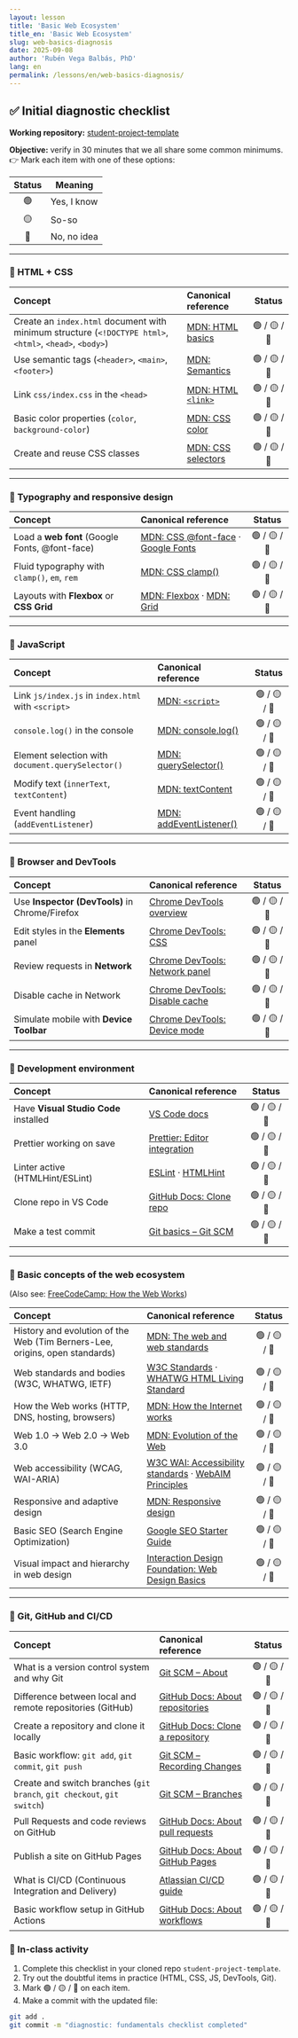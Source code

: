 ```yaml
---
layout: lesson
title: 'Basic Web Ecosystem'
title_en: 'Basic Web Ecosystem'
slug: web-basics-diagnosis
date: 2025-09-08
author: 'Rubén Vega Balbás, PhD'
lang: en
permalink: /lessons/en/web-basics-diagnosis/
---
```


## ✅ Initial diagnostic checklist

**Working repository:** [student-project-template](https://github.com/ruvebal/web-atelier-udit/tree/main/student-project-template)

**Objective:** verify in 30 minutes that we all share some common minimums.  
👉 Mark each item with one of these options:

| Status | Meaning     |
| :----: | ----------- |
|   🟢   | Yes, I know |
|   🟡   | So-so       |
|   🔴   | No, no idea |

---

### 🔹 HTML + CSS

| Concept                                                                                                  | Canonical reference                                                                                         |    Status    |
| :------------------------------------------------------------------------------------------------------- | :---------------------------------------------------------------------------------------------------------- | :----------: |
| Create an `index.html` document with minimum structure (`<!DOCTYPE html>`, `<html>`, `<head>`, `<body>`) | [MDN: HTML basics](https://developer.mozilla.org/en-US/docs/Learn/Getting_started_with_the_web/HTML_basics) | 🟢 / 🟡 / 🔴 |
| Use semantic tags (`<header>`, `<main>`, `<footer>`)                                                     | [MDN: Semantics](https://developer.mozilla.org/en-US/docs/Glossary/Semantics#semantics_in_html)             | 🟢 / 🟡 / 🔴 |
| Link `css/index.css` in the `<head>`                                                                     | [MDN: HTML `<link>`](https://developer.mozilla.org/en-US/docs/Web/HTML/Element/link)                        | 🟢 / 🟡 / 🔴 |
| Basic color properties (`color`, `background-color`)                                                     | [MDN: CSS color](https://developer.mozilla.org/en-US/docs/Web/CSS/color)                                    | 🟢 / 🟡 / 🔴 |
| Create and reuse CSS classes                                                                             | [MDN: CSS selectors](https://developer.mozilla.org/en-US/docs/Web/CSS/CSS_Selectors)                        | 🟢 / 🟡 / 🔴 |

---

### 🔹 Typography and responsive design

| Concept                                        | Canonical reference                                                                                                                                                      |    Status    |
| :--------------------------------------------- | :----------------------------------------------------------------------------------------------------------------------------------------------------------------------- | :----------: |
| Load a **web font** (Google Fonts, @font-face) | [MDN: CSS @font-face](https://developer.mozilla.org/en-US/docs/Web/CSS/@font-face) · [Google Fonts](https://fonts.google.com/)                                           | 🟢 / 🟡 / 🔴 |
| Fluid typography with `clamp()`, `em`, `rem`   | [MDN: CSS clamp()](https://developer.mozilla.org/en-US/docs/Web/CSS/clamp)                                                                                               | 🟢 / 🟡 / 🔴 |
| Layouts with **Flexbox** or **CSS Grid**       | [MDN: Flexbox](https://developer.mozilla.org/en-US/docs/Learn/CSS/CSS_layout/Flexbox) · [MDN: Grid](https://developer.mozilla.org/en-US/docs/Learn/CSS/CSS_layout/Grids) | 🟢 / 🟡 / 🔴 |

---

### 🔹 JavaScript

| Concept                                            | Canonical reference                                                                                      |    Status    |
| :------------------------------------------------- | :------------------------------------------------------------------------------------------------------- | :----------: |
| Link `js/index.js` in `index.html` with `<script>` | [MDN: `<script>`](https://developer.mozilla.org/en-US/docs/Web/HTML/Element/script)                      | 🟢 / 🟡 / 🔴 |
| `console.log()` in the console                     | [MDN: console.log()](https://developer.mozilla.org/en-US/docs/Web/API/console/log)                       | 🟢 / 🟡 / 🔴 |
| Element selection with `document.querySelector()`  | [MDN: querySelector()](https://developer.mozilla.org/en-US/docs/Web/API/Document/querySelector)          | 🟢 / 🟡 / 🔴 |
| Modify text (`innerText`, `textContent`)           | [MDN: textContent](https://developer.mozilla.org/en-US/docs/Web/API/Node/textContent)                    | 🟢 / 🟡 / 🔴 |
| Event handling (`addEventListener`)                | [MDN: addEventListener()](https://developer.mozilla.org/en-US/docs/Web/API/EventTarget/addEventListener) | 🟢 / 🟡 / 🔴 |

---

### 🔹 Browser and DevTools

| Concept                                        | Canonical reference                                                                                           |    Status    |
| :--------------------------------------------- | :------------------------------------------------------------------------------------------------------------ | :----------: |
| Use **Inspector (DevTools)** in Chrome/Firefox | [Chrome DevTools overview](https://developer.chrome.com/docs/devtools/)                                       | 🟢 / 🟡 / 🔴 |
| Edit styles in the **Elements** panel          | [Chrome DevTools: CSS](https://developer.chrome.com/docs/devtools/css/)                                       | 🟢 / 🟡 / 🔴 |
| Review requests in **Network**                 | [Chrome DevTools: Network panel](https://developer.chrome.com/docs/devtools/network/)                         | 🟢 / 🟡 / 🔴 |
| Disable cache in Network                       | [Chrome DevTools: Disable cache](https://developer.chrome.com/docs/devtools/network/reference/#disable-cache) | 🟢 / 🟡 / 🔴 |
| Simulate mobile with **Device Toolbar**        | [Chrome DevTools: Device mode](https://developer.chrome.com/docs/devtools/device-mode/)                       | 🟢 / 🟡 / 🔴 |

---

### 🔹 Development environment

| Concept                               | Canonical reference                                                                                                             |    Status    |
| :------------------------------------ | :------------------------------------------------------------------------------------------------------------------------------ | :----------: |
| Have **Visual Studio Code** installed | [VS Code docs](https://code.visualstudio.com/docs)                                                                              | 🟢 / 🟡 / 🔴 |
| Prettier working on save              | [Prettier: Editor integration](https://prettier.io/docs/en/editors.html)                                                        | 🟢 / 🟡 / 🔴 |
| Linter active (HTMLHint/ESLint)       | [ESLint](https://eslint.org/docs/latest/use/getting-started) · [HTMLHint](https://htmlhint.com/docs/user-guide/getting-started) | 🟢 / 🟡 / 🔴 |
| Clone repo in VS Code                 | [GitHub Docs: Clone repo](https://docs.github.com/en/repositories/creating-and-managing-repositories/cloning-a-repository)      | 🟢 / 🟡 / 🔴 |
| Make a test commit                    | [Git basics – Git SCM](https://git-scm.com/book/en/v2/Git-Basics-Recording-Changes-to-the-Repository)                           | 🟢 / 🟡 / 🔴 |

---

### 🔹 Basic concepts of the web ecosystem

(Also see: [FreeCodeCamp: How the Web Works](https://www.freecodecamp.org/news/how-the-web-works-a-primer-for-newcomers-to-web-development-or-anyone-really-b4584e63585c/))

| Concept                                                                     | Canonical reference                                                                                                                                      |    Status    |
| :-------------------------------------------------------------------------- | :------------------------------------------------------------------------------------------------------------------------------------------------------- | :----------: |
| History and evolution of the Web (Tim Berners-Lee, origins, open standards) | [MDN: The web and web standards](https://developer.mozilla.org/en-US/docs/Learn/Getting_started_with_the_web/The_web_and_web_standards)                  | 🟢 / 🟡 / 🔴 |
| Web standards and bodies (W3C, WHATWG, IETF)                                | [W3C Standards](https://www.w3.org/standards/) · [WHATWG HTML Living Standard](https://html.spec.whatwg.org/)                                            | 🟢 / 🟡 / 🔴 |
| How the Web works (HTTP, DNS, hosting, browsers)                            | [MDN: How the Internet works](https://developer.mozilla.org/en-US/docs/Learn/Common_questions/Web_mechanics/How_does_the_Internet_work)                  | 🟢 / 🟡 / 🔴 |
| Web 1.0 → Web 2.0 → Web 3.0                                                 | [MDN: Evolution of the Web](https://developer.mozilla.org/en-US/docs/Learn/Common_questions/Web_mechanics/What_is_the_internet#the_evolution_of_the_web) | 🟢 / 🟡 / 🔴 |
| Web accessibility (WCAG, WAI-ARIA)                                          | [W3C WAI: Accessibility standards](https://www.w3.org/WAI/standards-guidelines/) · [WebAIM Principles](https://webaim.org/intro/)                        | 🟢 / 🟡 / 🔴 |
| Responsive and adaptive design                                              | [MDN: Responsive design](https://developer.mozilla.org/en-US/docs/Learn/CSS/CSS_layout/Responsive_Design)                                                | 🟢 / 🟡 / 🔴 |
| Basic SEO (Search Engine Optimization)                                      | [Google SEO Starter Guide](https://developers.google.com/search/docs/fundamentals/seo-starter-guide)                                                     | 🟢 / 🟡 / 🔴 |
| Visual impact and hierarchy in web design                                   | [Interaction Design Foundation: Web Design Basics](https://www.interaction-design.org/literature/topics/web-design)                                      | 🟢 / 🟡 / 🔴 |

---

### 🔹 Git, GitHub and CI/CD

| Concept                                                                 | Canonical reference                                                                                                                                                                 |    Status    |
| :---------------------------------------------------------------------- | :---------------------------------------------------------------------------------------------------------------------------------------------------------------------------------- | :----------: |
| What is a version control system and why Git                            | [Git SCM – About](https://git-scm.com/about)                                                                                                                                        | 🟢 / 🟡 / 🔴 |
| Difference between local and remote repositories (GitHub)               | [GitHub Docs: About repositories](https://docs.github.com/en/repositories/creating-and-managing-repositories/about-repositories)                                                    | 🟢 / 🟡 / 🔴 |
| Create a repository and clone it locally                                | [GitHub Docs: Clone a repository](https://docs.github.com/en/repositories/creating-and-managing-repositories/cloning-a-repository)                                                  | 🟢 / 🟡 / 🔴 |
| Basic workflow: `git add`, `git commit`, `git push`                     | [Git SCM – Recording Changes](https://git-scm.com/book/en/v2/Git-Basics-Recording-Changes-to-the-Repository)                                                                        | 🟢 / 🟡 / 🔴 |
| Create and switch branches (`git branch`, `git checkout`, `git switch`) | [Git SCM – Branches](https://git-scm.com/book/en/v2/Git-Branching-Branches-in-a-Nutshell)                                                                                           | 🟢 / 🟡 / 🔴 |
| Pull Requests and code reviews on GitHub                                | [GitHub Docs: About pull requests](https://docs.github.com/en/pull-requests/collaborating-with-pull-requests/proposing-changes-to-your-work-with-pull-requests/about-pull-requests) | 🟢 / 🟡 / 🔴 |
| Publish a site on GitHub Pages                                          | [GitHub Docs: About GitHub Pages](https://docs.github.com/en/pages/getting-started-with-github-pages/about-github-pages)                                                            | 🟢 / 🟡 / 🔴 |
| What is CI/CD (Continuous Integration and Delivery)                     | [Atlassian CI/CD guide](https://www.atlassian.com/continuous-delivery/ci-vs-ci-vs-cd)                                                                                               | 🟢 / 🟡 / 🔴 |
| Basic workflow setup in GitHub Actions                                  | [GitHub Docs: About workflows](https://docs.github.com/en/actions/using-workflows/about-workflows)                                                                                  | 🟢 / 🟡 / 🔴 |

### 🧪 In-class activity

1. Complete this checklist in your cloned repo `student-project-template`.
2. Try out the doubtful items in practice (HTML, CSS, JS, DevTools, Git).
3. Mark 🟢 / 🟡 / 🔴 on each item.
4. Make a commit with the updated file:

```bash
git add .
git commit -m "diagnostic: fundamentals checklist completed"
```
